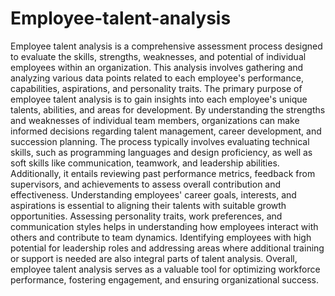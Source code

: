 # Employee-talent-analysis
Employee talent analysis is a comprehensive assessment process designed to evaluate the skills, strengths, weaknesses, and potential of individual employees within an organization. This analysis involves gathering and analyzing various data points related to each employee's performance, capabilities, aspirations, and personality traits. The primary purpose of employee talent analysis is to gain insights into each employee's unique talents, abilities, and areas for development. By understanding the strengths and weaknesses of individual team members, organizations can make informed decisions regarding talent management, career development, and succession planning. The process typically involves evaluating technical skills, such as programming languages and design proficiency, as well as soft skills like communication, teamwork, and leadership abilities. Additionally, it entails reviewing past performance metrics, feedback from supervisors, and achievements to assess overall contribution and effectiveness. Understanding employees' career goals, interests, and aspirations is essential to aligning their talents with suitable growth opportunities. Assessing personality traits, work preferences, and communication styles helps in understanding how employees interact with others and contribute to team dynamics. Identifying employees with high potential for leadership roles and addressing areas where additional training or support is needed are also integral parts of talent analysis. Overall, employee talent analysis serves as a valuable tool for optimizing workforce performance, fostering engagement, and ensuring organizational success.
